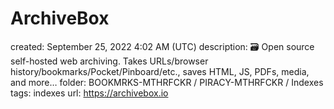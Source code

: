 # ArchiveBox

created: September 25, 2022 4:02 AM (UTC)
description: 🗃 Open source self-hosted web archiving. Takes URLs/browser history/bookmarks/Pocket/Pinboard/etc., saves HTML, JS, PDFs, media, and more…
folder: BOOKMRKS-MTHRFCKR / PIRACY-MTHRFCKR / Indexes
tags: indexes
url: https://archivebox.io